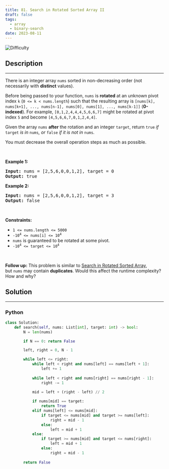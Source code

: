 ```yaml
---
title: 81. Search in Rotated Sorted Array II
draft: false
tags: 
  - array
  - binary-search
date: 2023-08-11
---
```


![Difficulty](https://img.shields.io/badge/Difficulty-Medium-blue.svg)

## Description

---
<p>There is an integer array <code>nums</code> sorted in non-decreasing order (not necessarily with <strong>distinct</strong> values).</p>

<p>Before being passed to your function, <code>nums</code> is <strong>rotated</strong> at an unknown pivot index <code>k</code> (<code>0 &lt;= k &lt; nums.length</code>) such that the resulting array is <code>[nums[k], nums[k+1], ..., nums[n-1], nums[0], nums[1], ..., nums[k-1]]</code> (<strong>0-indexed</strong>). For example, <code>[0,1,2,4,4,4,5,6,6,7]</code> might be rotated at pivot index <code>5</code> and become <code>[4,5,6,6,7,0,1,2,4,4]</code>.</p>

<p>Given the array <code>nums</code> <strong>after</strong> the rotation and an integer <code>target</code>, return <code>true</code><em> if </em><code>target</code><em> is in </em><code>nums</code><em>, or </em><code>false</code><em> if it is not in </em><code>nums</code><em>.</em></p>

<p>You must decrease the overall operation steps as much as possible.</p>

<p>&nbsp;</p>
<p><strong class="example">Example 1:</strong></p>
<pre><strong>Input:</strong> nums = [2,5,6,0,0,1,2], target = 0
<strong>Output:</strong> true
</pre><p><strong class="example">Example 2:</strong></p>
<pre><strong>Input:</strong> nums = [2,5,6,0,0,1,2], target = 3
<strong>Output:</strong> false
</pre>
<p>&nbsp;</p>
<p><strong>Constraints:</strong></p>

<ul>
	<li><code>1 &lt;= nums.length &lt;= 5000</code></li>
	<li><code>-10<sup>4</sup> &lt;= nums[i] &lt;= 10<sup>4</sup></code></li>
	<li><code>nums</code> is guaranteed to be rotated at some pivot.</li>
	<li><code>-10<sup>4</sup> &lt;= target &lt;= 10<sup>4</sup></code></li>
</ul>

<p>&nbsp;</p>
<p><strong>Follow up:</strong> This problem is similar to&nbsp;<a href="/problems/search-in-rotated-sorted-array/description/" target="_blank">Search in Rotated Sorted Array</a>, but&nbsp;<code>nums</code> may contain <strong>duplicates</strong>. Would this affect the runtime complexity? How and why?</p>


## Solution

---
### Python
``` py title='search-in-rotated-sorted-array-ii'
class Solution:
    def search(self, nums: List[int], target: int) -> bool:
        N = len(nums)

        if N == 0: return False

        left, right = 0, N - 1

        while left <= right:
            while left < right and nums[left] == nums[left + 1]:
                left += 1
            
            while left < right and nums[right] == nums[right - 1]:
                right -= 1
            
            mid = left + (right - left) // 2

            if nums[mid] == target:
                return True
            elif nums[left] <= nums[mid]:
                if target <= nums[mid] and target >= nums[left]:
                    right = mid - 1
                else:
                    left = mid + 1
            else:
                if target >= nums[mid] and target <= nums[right]:
                    left = mid + 1
                else:
                    right = mid - 1
        
        return False

```

